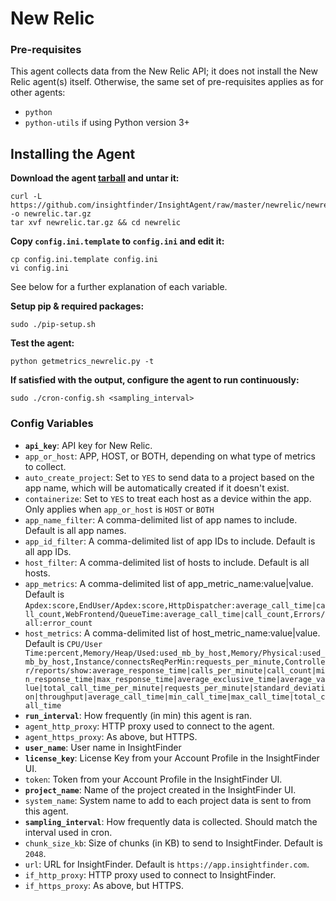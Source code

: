 # New Relic

### Pre-requisites
This agent collects data from the New Relic API; it does not install the New Relic agent(s) itself.
Otherwise, the same set of pre-requisites applies as for other agents:
* `python`
* `python-utils` if using Python version 3+

## Installing the Agent
**Download the agent [tarball](https://github.com/insightfinder/InsightAgent/raw/master/newrelic/newrelic.tar.gz) and untar it:**
```
curl -L https://github.com/insightfinder/InsightAgent/raw/master/newrelic/newrelic.tar.gz -o newrelic.tar.gz
tar xvf newrelic.tar.gz && cd newrelic
```

**Copy `config.ini.template` to `config.ini` and edit it:**
```
cp config.ini.template config.ini
vi config.ini
```
See below for a further explanation of each variable.

**Setup pip & required packages:**
```
sudo ./pip-setup.sh
```

**Test the agent:**
```
python getmetrics_newrelic.py -t
```

**If satisfied with the output, configure the agent to run continuously:**
```
sudo ./cron-config.sh <sampling_interval>
```

### Config Variables
* **`api_key`**: API key for New Relic.
* `app_or_host`: APP, HOST, or BOTH, depending on what type of metrics to collect.
* `auto_create_project`: Set to `YES` to send data to a project based on the app name, which will be automatically created if it doesn't exist.
* `containerize`: Set to `YES` to treat each host as a device within the app. Only applies when `app_or_host` is `HOST` or `BOTH`
* `app_name_filter`: A comma-delimited list of app names to include. Default is all app names.
* `app_id_filter`: A comma-delimited list of app IDs to include. Default is all app IDs.
* `host_filter`: A comma-delimited list of hosts to include. Default is all hosts.
* `app_metrics`: A comma-delimited list of app_metric_name:value|value. Default is `Apdex:score,EndUser/Apdex:score,HttpDispatcher:average_call_time|call_count,WebFrontend/QueueTime:average_call_time|call_count,Errors/all:error_count`
* `host_metrics`: A comma-delimited list of host_metric_name:value|value. Default is `CPU/User Time:percent,Memory/Heap/Used:used_mb_by_host,Memory/Physical:used_mb_by_host,Instance/connectsReqPerMin:requests_per_minute,Controller/reports/show:average_response_time|calls_per_minute|call_count|min_response_time|max_response_time|average_exclusive_time|average_value|total_call_time_per_minute|requests_per_minute|standard_deviation|throughput|average_call_time|min_call_time|max_call_time|total_call_time`
* **`run_interval`**: How frequently (in min) this agent is ran.
* `agent_http_proxy`: HTTP proxy used to connect to the agent.
* `agent_https_proxy`: As above, but HTTPS.
* **`user_name`**: User name in InsightFinder
* **`license_key`**: License Key from your Account Profile in the InsightFinder UI.
* `token`: Token from your Account Profile in the InsightFinder UI.
* **`project_name`**: Name of the project created in the InsightFinder UI.
* `system_name`: System name to add to each project data is sent to from this agent.
* **`sampling_interval`**: How frequently data is collected. Should match the interval used in cron.
* `chunk_size_kb`: Size of chunks (in KB) to send to InsightFinder. Default is `2048`.
* `url`: URL for InsightFinder. Default is `https://app.insightfinder.com`.
* `if_http_proxy`: HTTP proxy used to connect to InsightFinder.
* `if_https_proxy`: As above, but HTTPS.
